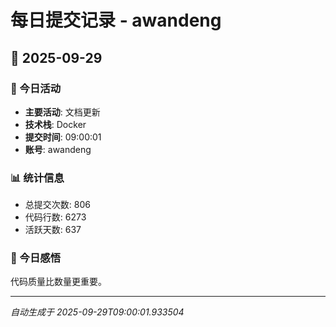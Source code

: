 # 每日提交记录 - awandeng

## 📅 2025-09-29

### 🎯 今日活动
- **主要活动**: 文档更新
- **技术栈**: Docker
- **提交时间**: 09:00:01
- **账号**: awandeng

### 📊 统计信息
- 总提交次数: 806
- 代码行数: 6273
- 活跃天数: 637

### 💭 今日感悟
代码质量比数量更重要。

---
*自动生成于 2025-09-29T09:00:01.933504*
